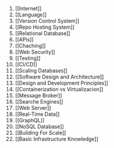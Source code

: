 1. [[Internet]]
2. [[Language]]
3. [[Version Control System]]
4. [[Repo  Hosting System]]
5. [[Relational Database]]
6. [[APIs]]
7. [[Chaching]]
8. [[Web Security]]
9. [[Testing]]
10. [[CI/CD]]
11. [[Scaling Databases]]
12. [[Software Design and Architecture]]
13. [[Design and Development  Principles]]
14. [[Containerization vs Virtualizacion]]
15. [[Message Broker]]
16. [[Searche Engines]]
17. [[Web Server]]
18. [[Real-Time Data]]
19. [[GraphQL]]
20. [[NoSQL Database]]
21. [[Building For Scale]]
22. [[Basic  Infrastructure Knowledge]]